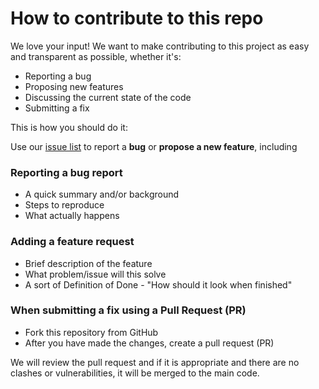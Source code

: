 # How to contribute to this repo

We love your input! We want to make contributing to this project as easy and transparent as possible, whether it's:

- Reporting a bug
- Proposing new features
- Discussing the current state of the code
- Submitting a fix

This is how you should do it:

Use our [issue list](../../issues) to report a **bug** or **propose a new feature**, including

### Reporting a **bug report**  
- A quick summary and/or background
- Steps to reproduce
- What actually happens

### Adding a **feature request**  
- Brief description of the feature
- What problem/issue will this solve
- A sort of Definition of Done - "How should it look when finished"

### When submitting a fix using a Pull Request (PR)  
- Fork this repository from GitHub  
- After you have made the changes, create a pull request (PR)  

We will review the pull request and if it is appropriate and there are no clashes or vulnerabilities, it will be merged to the main code.